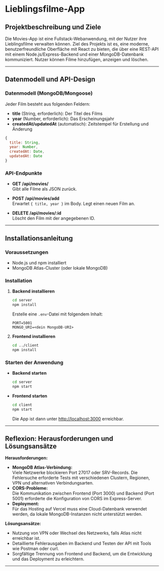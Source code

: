 
# Lieblingsfilme-App

## Projektbeschreibung und Ziele

Die Movies-App ist eine Fullstack-Webanwendung, mit der Nutzer ihre Lieblingsfilme verwalten können. Ziel des Projekts ist es, eine moderne, benutzerfreundliche Oberfläche mit React zu bieten, die über eine REST-API mit einem Node.js/Express-Backend und einer MongoDB-Datenbank kommuniziert. Nutzer können Filme hinzufügen, anzeigen und löschen.

---

## Datenmodell und API-Design

### Datenmodell (MongoDB/Mongoose)

Jeder Film besteht aus folgenden Feldern:
- **title** (String, erforderlich): Der Titel des Films
- **year** (Number, erforderlich): Das Erscheinungsjahr
- **createdAt/updatedAt** (automatisch): Zeitstempel für Erstellung und Änderung

```js
{
  title: String,
  year: Number,
  createdAt: Date,
  updatedAt: Date
}
```

### API-Endpunkte

- **GET /api/movies/**  
  Gibt alle Filme als JSON zurück.

- **POST /api/movies/add**  
  Erwartet `{ title, year }` im Body. Legt einen neuen Film an.

- **DELETE /api/movies/:id**  
  Löscht den Film mit der angegebenen ID.

---

## Installationsanleitung

### Voraussetzungen

- Node.js und npm installiert
- MongoDB Atlas-Cluster (oder lokale MongoDB)

### Installation

1. **Backend installieren**
   ```bash
   cd server
   npm install
   ```
   Erstelle eine `.env`-Datei mit folgendem Inhalt:
   ```
   PORT=5001
   MONGO_URI=<dein MongoDB-URI>
   ```

2. **Frontend installieren**
   ```bash
   cd ../client
   npm install
   ```

### Starten der Anwendung

- **Backend starten**
  ```bash
  cd server
  npm start
  ```
- **Frontend starten**
  ```bash
  cd client
  npm start
  ```
  Die App ist dann unter [http://localhost:3000](http://localhost:3000) erreichbar.

---

## Reflexion: Herausforderungen und Lösungsansätze

**Herausforderungen:**
- **MongoDB Atlas-Verbindung:**  
  Viele Netzwerke blockieren Port 27017 oder SRV-Records. Die Fehlersuche erforderte Tests mit verschiedenen Clustern, Regionen, VPN und alternativen Verbindungsarten.
- **CORS-Probleme:**  
  Die Kommunikation zwischen Frontend (Port 3000) und Backend (Port 5001) erforderte die Konfiguration von CORS im Express-Server.
- **Deployment:**  
  Für das Hosting auf Vercel muss eine Cloud-Datenbank verwendet werden, da lokale MongoDB-Instanzen nicht unterstützt werden.

**Lösungsansätze:**
- Nutzung von VPN oder Wechsel des Netzwerks, falls Atlas nicht erreichbar ist.
- Detaillierte Fehlerausgaben im Backend und Testen der API mit Tools wie Postman oder curl.
- Sorgfältige Trennung von Frontend und Backend, um die Entwicklung und das Deployment zu erleichtern.

---
